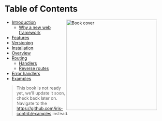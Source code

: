 # Table of Contents

<a href ="https://github.com/kataras/iris"> <img align="right" alt="Book cover" src="https://github.com/kataras/build-a-better-web-together/raw/master/cover.jpg" width="300" /> </a>

* [Introduction](README.md)
    * [Why a new web framework](why.md)
* [Features](features.md)
* [Versioning](versioning.md)
* [Installation](installation.md)
* [Overview](overview.md)
* [Routing](routing.md)
    * [Handlers](handlers.md)
    * [Reverse routes](routing_reverse.md)
* [Error handlers](error_handlers.md)
* [Examples](https://github.com/iris-contrib/examples)

> This book is not ready yet, we'll update it soon, check back later on. Navigate to the https://github.com/iris-contrib/examples instead.
